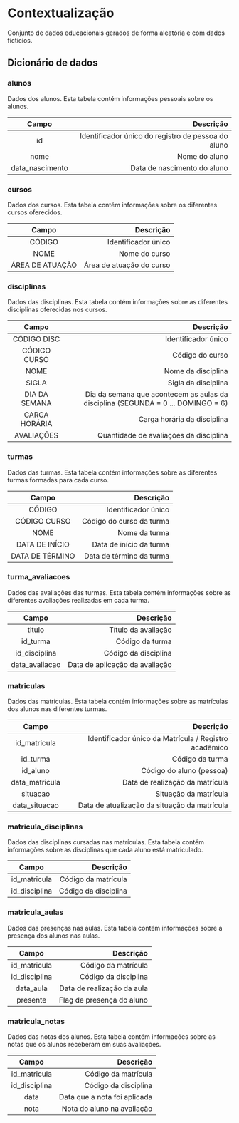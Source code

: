 # Contextualização

Conjunto de dados educacionais gerados de forma aleatória e com dados fictícios.

## Dicionário de dados

### alunos

Dados dos alunos. Esta tabela contém informações pessoais sobre os alunos.

|Campo | Descrição |
|:--------:|------:|
| id | Identificador único do registro de pessoa do aluno |
| nome | Nome do aluno |
| data_nascimento | Data de nascimento do aluno |

### cursos

Dados dos cursos. Esta tabela contém informações sobre os diferentes cursos oferecidos.

| Campo | Descrição |
|:--------:|------:|
| CÓDIGO | Identificador único |
| NOME | Nome do curso |
| ÁREA DE ATUAÇÃO | Área de atuação do curso |

### disciplinas

Dados das disciplinas. Esta tabela contém informações sobre as diferentes disciplinas oferecidas nos cursos.

| Campo | Descrição |
|:--------:|------:|
| CÓDIGO DISC | Identificador único |
| CÓDIGO CURSO | Código do curso |
| NOME | Nome da disciplina |
| SIGLA | Sigla da disciplina |
| DIA DA SEMANA | Dia da semana que acontecem as aulas da disciplina (SEGUNDA = 0 ... DOMINGO = 6) |
| CARGA HORÁRIA | Carga horária da disciplina |
| AVALIAÇÕES | Quantidade de avaliações da disciplina |

### turmas

Dados das turmas. Esta tabela contém informações sobre as diferentes turmas formadas para cada curso.

| Campo | Descrição |
|:--------:|------:|
| CÓDIGO | Identificador único |
| CÓDIGO CURSO | Código do curso da turma |
| NOME | Nome da turma |
| DATA DE INÍCIO | Data de início da turma |
| DATA DE TÉRMINO | Data de término da turma |

### turma_avaliacoes

Dados das avaliações das turmas. Esta tabela contém informações sobre as diferentes avaliações realizadas em cada turma.

| Campo | Descrição |
|:--------:|------:|
| titulo | Título da avaliação |
| id_turma | Código da turma |
| id_disciplina | Código da disciplina |
| data_avaliacao | Data de aplicação da avaliação |

### matriculas

Dados das matrículas. Esta tabela contém informações sobre as matrículas dos alunos nas diferentes turmas.

| Campo | Descrição |
|:--------:|------:|
| id_matricula | Identificador único da Matrícula / Registro acadêmico |
| id_turma | Código da turma |
| id_aluno | Código do aluno (pessoa) |
| data_matricula | Data de realização da matrícula |
| situacao | Situação da matrícula |
| data_situacao | Data de atualização da situação da matrícula |

### matricula_disciplinas

Dados das disciplinas cursadas nas matrículas. Esta tabela contém informações sobre as disciplinas que cada aluno está matriculado.

| Campo | Descrição |
|:--------:|------:|
| id_matricula | Código da matrícula |
| id_disciplina | Código da disciplina |

### matricula_aulas

Dados das presenças nas aulas. Esta tabela contém informações sobre a presença dos alunos nas aulas.

| Campo | Descrição |
|:--------:|------:|
| id_matricula | Código da matrícula |
| id_disciplina | Código da disciplina |
| data_aula | Data de realização da aula |
| presente | Flag de presença do aluno |

### matricula_notas

Dados das notas dos alunos. Esta tabela contém informações sobre as notas que os alunos receberam em suas avaliações.

| Campo | Descrição |
|:--------:|------:|
| id_matricula | Código da matrícula |
| id_disciplina | Código da disciplina |
| data | Data que a nota foi aplicada |
| nota | Nota do aluno na avaliação |

